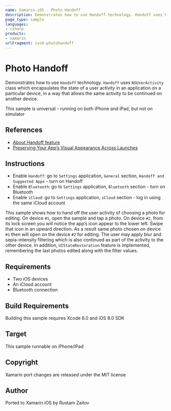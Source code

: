 ```yaml
---
name: Xamarin.iOS - Photo Handoff
description: Demonstrates how to use Handoff technology. Handoff uses NSUserActivity class which encapsulates the state of a user activity in an application on...
page_type: sample
languages:
- csharp
products:
- xamarin
urlFragment: ios8-photohandoff
---
```

# Photo Handoff

Demonstrates how to use `Handoff` technology. `Handoff` uses `NSUserActivity` class which encapsulates the state of a user activity in an application on a particular device, in a way that allows the same activity to be continued on another device.

This sample is universal - running on both iPhone and iPad, but not on simulator

## References

* [About Handoff feature](https://developer.apple.com/videos/wwdc/2014/?id=219)
* [Preserving Your App’s Visual Appearance Across Launches](https://developer.apple.com/library/ios/documentation/iPhone/Conceptual/iPhoneOSProgrammingGuide/StrategiesforImplementingYourApp/StrategiesforImplementingYourApp.html#//apple_ref/doc/uid/TP40007072-CH5-SW2)

## Instructions

* Enable `Handoff`: go to `Settings` application, `General` section, `Handoff and Suggested Apps` - turn on Handoff
* Enable `Bluetooth`: go to `Settings` application, `Bluetooth` section - turn on Bluetooth
* Enable `iCloud`: go to `Settings` application, `iCloud` section - log in using the same iCloud account

This sample shows how to hand off the user activity of choosing a photo for editing. On device `#1`, open the sample and tap a photo. On device `#2`, from its lock screen you will notice the app’s icon appear to the lower left. Swipe that icon in an upward direction. As a result same photo chosen on device `#1` then will open on the device `#2` for editing.  The user may apply blur and sepia-intensity filtering which is also continued as part of the activity to the other device.  In addition, `UIStateRestoration` feature is implemented, remembering the last photos edited along with the filter values.

## Requirements


* Two iOS devices
* An iCloud account
* Bluetooth connection

## Build Requirements

Building this sample requires Xcode 6.0 and iOS 8.0 SDK

## Target

This sample runnable on iPhone/iPad

## Copyright

Xamarin port changes are released under the MIT license

## Author

Ported to Xamarin.iOS by Rustam Zaitov
